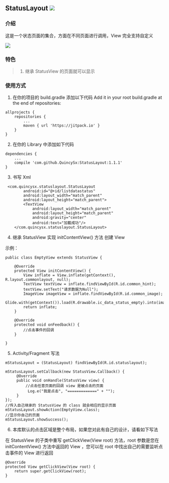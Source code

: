 ## StatusLayout [![](https://jitpack.io/v/QuincySx/StatusLayout.svg)](https://jitpack.io/#QuincySx/StatusLayout)

### 介绍
这是一个状态页面的集合，方面在不同页面进行调用，View 完全支持自定义
    
![](demodata/example1.gif)

### 特色
> 1. 继承 StatusView 的页面就可以显示
    
### 使用方式
1. 在你的项目的 build.gradle 添加以下代码
Add it in your root build.gradle at the end of repositories:
```
allprojects {
	repositories {
		...
		maven { url 'https://jitpack.io' }
	}
}
```

2. 在你的 Library 中添加如下代码
```
dependencies {
	...
	compile 'com.github.QuincySx:StatusLayout:1.1.1'
}
```

3. 书写 Xml

```
 <com.quincysx.statuslayout.StatusLayout
        android:id="@+id/listdatastatus"
        android:layout_width="match_parent"
        android:layout_height="match_parent">
        <TextView
            android:layout_width="match_parent"
            android:layout_height="match_parent"
            android:gravity="center"
            android:text="加載成功"/>
    </com.quincysx.statuslayout.StatusLayout>
```

4. 继承 StatusView 实现 initContentView() 方法 创建 View

示例：
```
public class EmptyView extends StatusView {

    @Override
    protected View initContentView() {
        View inflate = View.inflate(getContext(), R.layout.commonlayout, null);
        TextView textView = inflate.findViewById(R.id.common_hint);
        textView.setText("请求数据为Null");
        ImageView imageView = inflate.findViewById(R.id.common_image);
        Glide.with(getContext()).load(R.drawable.ic_data_status_empty).into(imageView);
        return inflate;
    }

    @Override
    protected void onFeedback() {
        //点击事件的回调
    }

}
```
5. Activity/Fragment 写法

```
mStatusLayout = (StatusLayout) findViewById(R.id.statuslayout);

mStatusLayout.setCallback(new StatusView.Callback() {
     @Override
     public void onHandle(StatusView view) {
         //点击任意页面的回调 view 是被点击的页面
          Log.e("我是点击", "=============" + "");
     }
});
//传入自己继承的 StatusView 的 class 就会相应的显示页面
mStatusLayout.showAction(EmptyView.class);
//显示你自己的页面
mStatusLayout.showSuccess();
```

6. 本库默认的点击区域是整个布局，如果您对此有自己的设计，请看如下写法

在 StatusView 的子类中重写 getClickView(View root) 方法，root 参数是您在 initContentView() 方法中返回的 View ，您可以在 root 中找出自己的需要监听点击事件的 View 进行返回

```
@Override
protected View getClickView(View root) {
    return super.getClickView(root);
}
```
